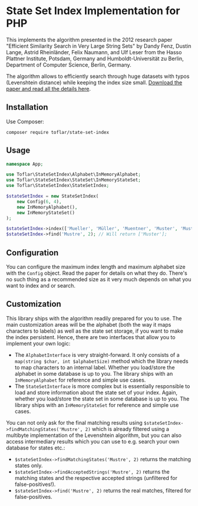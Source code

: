 # State Set Index Implementation for PHP

This implements the algorithm presented in the 2012 research paper "Efficient Similarity Search
in Very Large String Sets" by Dandy Fenz, Dustin Lange, Astrid Rheinländer, Felix Naumann,
and Ulf Leser from the Hasso Plattner Institute, Potsdam, Germany and Humboldt-Universität zu Berlin, Department of 
Computer Science, Berlin, Germany.

The algorithm allows to efficiently search through huge datasets with typos (Levenshtein distance) while keeping the
index size small. [Download the paper and read all the details here][Paper].

## Installation

Use Composer:

```
composer require toflar/state-set-index
```

## Usage

```php
namespace App;

use Toflar\StateSetIndex\Alphabet\InMemoryAlphabet;
use Toflar\StateSetIndex\StateSet\InMemoryStateSet;
use Toflar\StateSetIndex\StateSetIndex;

$stateSetIndex = new StateSetIndex(
    new Config(6, 4),
    new InMemoryAlphabet(),
    new InMemoryStateSet()
);

$stateSetIndex->index(['Mueller', 'Müller', 'Muentner', 'Muster', 'Mustermann']);
$stateSetIndex->find('Mustre', 2); // Will return ['Muster'];
```

## Configuration

You can configure the maximum index length and maximum alphabet size with the `Config` object. Read the
paper for details on what they do. There's no such thing as a recommended size as it very much depends on what
you want to index and or search.

## Customization

This library ships with the algorithm readily prepared for you to use. The main customization areas will be
the alphabet (both the way it maps characters to labels) as well as the state set storage, if you want to make the index
persistent. Hence, there are two interfaces that allow you to implement your own logic:

* The `AlphabetInterface` is very straight-forward. It only consists of a `map(string $char, int $alphabetSize)` method 
  which the library needs to map characters to an internal label. Whether you load/store the alphabet in some 
  database is up to you. The library ships with an `InMemoryAlphabet` for reference and simple use cases.
* The `StateSetInterface` is more complex but is essentially responsible to load and store information about the 
  state set of your index. Again, whether you load/store the state set in some
  database is up to you. The library ships with an `InMemoryStateSet` for reference and simple use cases.

You can not only ask for the final matching results using `$stateSetIndex->findMatchingStates('Mustre', 2)` which is 
already filtered using a multibyte implementation of the Levenshtein algorithm, but you can also access intermediary 
results which you can use to e.g. search your own database for states etc.:

* `$stateSetIndex->findMatchingStates('Mustre', 2)` returns the matching states only.
* `$stateSetIndex->findAcceptedStrings('Mustre', 2)` returns the matching states and the respective accepted strings 
  (unfiltered for false-positives!).
* `$stateSetIndex->find('Mustre', 2)` returns the real matches, filtered for false-positives.

[Paper]: https://hpi.de/fileadmin/user_upload/fachgebiete/naumann/publications/PDFs/2012_fenz_efficient.pdf